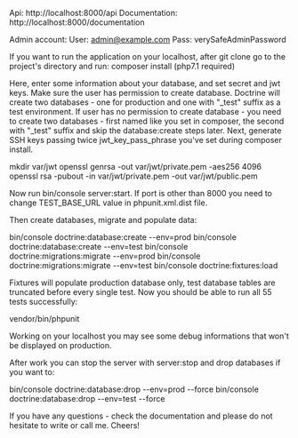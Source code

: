 Api: http://localhost:8000/api
Documentation: http://localhost:8000/documentation

Admin account:
User: admin@example.com
Pass: verySafeAdminPassword

If you want to run the application on your localhost, after git clone go to the project's directory and
run:
composer install (php7.1 required)

Here, enter some information about your database, and set secret and jwt keys. Make sure the user
has permission to create database. Doctrine will create two databases - one for production and one
with "_test" suffix as a test environment. If user has no permission to create database - you need to
create two databases - first named like you set in composer, the second with "_test" suffix and skip
the database:create steps later. Next, generate SSH keys passing twice jwt_key_pass_phrase you've
set during composer install.

mkdir var/jwt
openssl genrsa -out var/jwt/private.pem -aes256 4096
openssl rsa -pubout -in var/jwt/private.pem -out var/jwt/public.pem

Now run bin/console server:start. If port is other than 8000 you need to change TEST_BASE_URL value in phpunit.xml.dist file.

Then create databases, migrate and populate data:

bin/console doctrine:database:create --env=prod
bin/console doctrine:database:create --env=test
bin/console doctrine:migrations:migrate --env=prod
bin/console doctrine:migrations:migrate --env=test
bin/console doctrine:fixtures:load

Fixtures will populate production database only, test database tables are truncated before every
single test. Now you should be able to run all 55 tests successfully:

vendor/bin/phpunit

Working on your localhost you may see some debug informations that won't be displayed on
production.

After work you can stop the server with server:stop and drop databases if you want to:

bin/console doctrine:database:drop --env=prod --force
bin/console doctrine:database:drop --env=test --force

If you have any questions - check the documentation and please do not hesitate to write or call me.
Cheers!